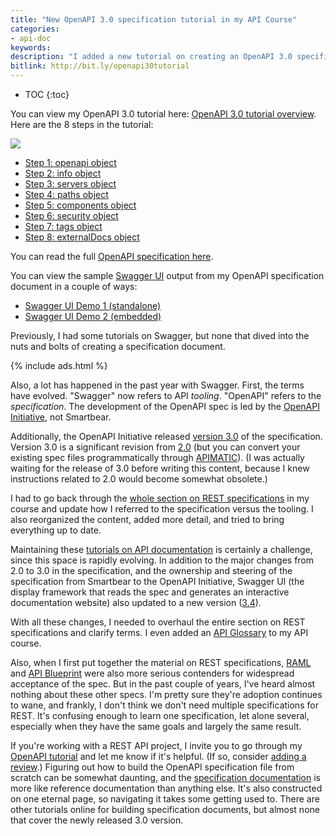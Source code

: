 ```yaml
---
title: "New OpenAPI 3.0 specification tutorial in my API Course"
categories:
- api-doc
keywords:
description: "I added a new tutorial on creating an OpenAPI 3.0 specification document in my API course. (OpenAPI was formerly referred to as Swagger.) The tutorial has 8 steps and guides you through the process of creating the specification document in the context of a sample weather API. Additionally, I explain how the specification fields get displayed in Swagger UI. Swagger UI is the display framework that reads the OpenAPI spec and generates an interactive documentation website."
bitlink: http://bit.ly/openapi30tutorial
---
```


* TOC
{:toc}

You can view my OpenAPI 3.0 tutorial here: [OpenAPI 3.0 tutorial overview](/learnapidoc/pubapis_openapi_tutorial_overview.html). Here are the 8 steps in the tutorial:

<a href="https://idratherbewriting.com/learnapidoc/pubapis_openapi_step1_openapi_object.html"><img src="{{site.media}}/open-api-tutorial-workflow.png"/></a>

* [Step 1: openapi object](/learnapidoc/pubapis_openapi_step1_openapi_object.html)
* [Step 2: info object](/learnapidoc/pubapis_openapi_step2_info_object.html)
* [Step 3: servers object](/learnapidoc/pubapis_openapi_step3_servers_object)
* [Step 4: paths object](/learnapidoc/pubapis_openapi_step4_paths_object.html)
* [Step 5: components object](/learnapidoc/pubapis_openapi_step5_components_object.html)
* [Step 6: security object](/learnapidoc/pubapis_openapi_step6_security_object.html)
* [Step 7: tags object](/learnapidoc/pubapis_openapi_step7_tags_object.html)
* [Step 8: externalDocs object](/learnapidoc/pubapis_openapi_step8_external_docs_object.html)

You can read the full [OpenAPI specification here](https://github.com/OAI/OpenAPI-Specification/blob/master/versions/3.0.0.md).

You can view the sample [Swagger UI](https://github.com/swagger-api/swagger-ui) output from my OpenAPI specification document in a couple of ways:

* [Swagger UI Demo 1 (standalone)](https://idratherbewriting.com/assets/files/swagger/)
* [Swagger UI Demo 2 (embedded)](/learnapidoc/pubapis_swagger_embedded.html)

Previously, I had some tutorials on Swagger, but none that dived into the nuts and bolts of creating a specification document.

{% include ads.html %}

Also, a lot has happened in the past year with Swagger. First, the terms have evolved. "Swagger" now refers to API *tooling*. "OpenAPI" refers to the *specification*. The development of the OpenAPI spec is led by the [OpenAPI Initiative](https://www.openapis.org/), not Smartbear.

Additionally, the OpenAPI Initiative released [version 3.0](https://github.com/OAI/OpenAPI-Specification/blob/master/versions/3.0.0.md) of the specification. Version 3.0 is a significant revision from [2.0](https://github.com/OAI/OpenAPI-Specification/blob/master/versions/2.0.md) (but you can convert your existing spec files programmatically through [APIMATIC](https://apimatic.io/)). (I was actually waiting for the release of 3.0 before writing this content, because I knew instructions related to 2.0 would become somewhat obsolete.)



I had to go back through the [whole section on REST specifications](/learnapidoc/pubapis_rest_specification_formats.html) in my course and update how I referred to the specification versus the tooling. I also reorganized the content, added more detail, and tried to bring everything up to date.

Maintaining these [tutorials on API documentation](/learnapidoc/) is certainly a challenge, since this space is rapidly evolving. In addition to the major changes from 2.0 to 3.0 in the specification, and the ownership and steering of the specification from Smartbear to the OpenAPI Initiative, Swagger UI (the display framework that reads the spec and generates an interactive documentation website) also updated to a new version ([3.4](https://github.com/swagger-api/swagger-ui/tree/v3.4.3)).

With all these changes, I needed to overhaul the entire section on REST specifications and clarify terms. I even added an [API Glossary](/learnapidoc/glossary.html) to my API course.

Also, when I first put together the material on REST specifications, [RAML](/learnapidoc/pubapis_raml.html) and [API Blueprint](/learnapidoc/pubapis_api_blueprint.html) were also more serious contenders for widespread acceptance of the spec. But in the past couple of years, I've heard almost nothing about these other specs. I'm pretty sure they're adoption continues to wane, and frankly, I don't think we don't need multiple specifications for REST. It's confusing enough to learn one specification, let alone several, especially when they have the same goals and largely the same result.

If you're working with a REST API project, I invite you to go through my [OpenAPI tutorial](/learnapidoc/pubapis_openapi_tutorial_overview.html) and let me know if it's helpful. (If so, consider [adding a review](https://idratherbewriting.wufoo.com/forms/sxgxvqb1ahtv6q/).) Figuring out how to build the OpenAPI specification file from scratch can be somewhat daunting, and the [specification documentation](https://github.com/OAI/OpenAPI-Specification) is more like reference documentation than anything else. It's also constructed on one eternal page, so navigating it takes some getting used to. There are other tutorials online for building specification documents, but almost none that cover the newly released 3.0 version.
